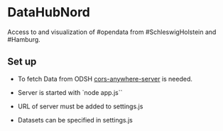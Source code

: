 # DataHubNord
Access to and visualization of #opendata from #SchleswigHolstein and #Hamburg.

## Set up
* To fetch Data from ODSH [cors-anywhere-server](https://github.com/maxbischof/cors-anywhere-server) is needed.
* Server is started with `node app.js``
* URL of server must be added to settings.js

* Datasets can be specified in settings.js